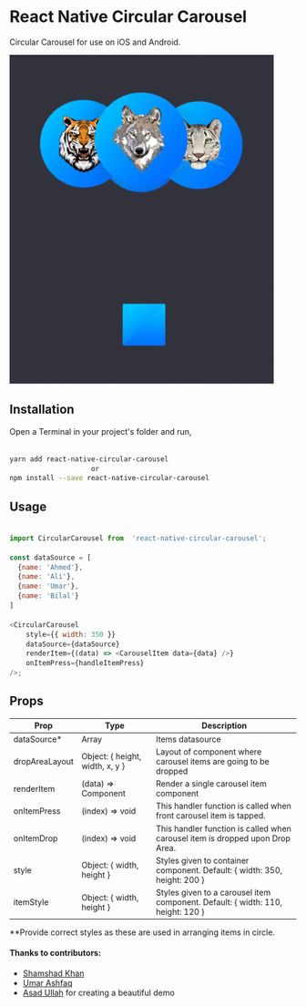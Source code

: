 # React Native Circular Carousel

Circular Carousel for use on iOS and Android.

![Demo](./demo.gif)

## Installation

Open a Terminal in your project's folder and run,

```sh

yarn add react-native-circular-carousel
					or
npm install --save react-native-circular-carousel

```

## Usage

```js

import CircularCarousel from  'react-native-circular-carousel';

const dataSource = [
  {name: 'Ahmed'},
  {name: 'Ali'},
  {name: 'Umar'},
  {name: 'Bilal'}
]

<CircularCarousel
	style={{ width: 350 }}
	dataSource={dataSource}
	renderItem={(data) => <CarouselItem data={data} />}
	onItemPress={handleItemPress}
/>;

```

## Props

| Prop           | Type                            | Description                                                                     |
| -------------- | ------------------------------- | ------------------------------------------------------------------------------- |
| dataSource\*   | Array                           | Items datasource                                                                |
| dropAreaLayout | Object: { height, width, x, y } | Layout of component where carousel items are going to be dropped                |
| renderItem     | (data) => Component             | Render a single carousel item component                                         |
| onItemPress    | (index) => void                 | This handler function is called when front carousel item is tapped.             |
| onItemDrop     | (index) => void                 | This handler function is called when carousel item is dropped upon Drop Area.   |
| style          | Object: { width, height }       | Styles given to container component. Default: { width: 350, height: 200 }       |
| itemStyle      | Object: { width, height }       | Styles given to a carousel item component. Default: { width: 110, height: 120 } |

\*\*Provide correct styles as these are used in arranging items in circle.

#### Thanks to contributors:

- [Shamshad Khan](https://github.com/khanshamshad32)
- [Umar Ashfaq](https://github.com/umarashfaq)
- [Asad Ullah](https://github.com/asadUllah58) for creating a beautiful demo
